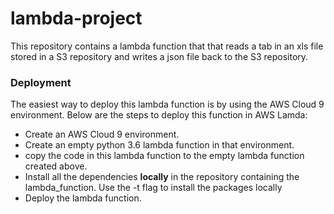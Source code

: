 # lambda-project
This repository contains a lambda function that that reads a tab in an xls file stored in a S3 repository and writes a json file back
to the S3 repository.
### Deployment
The easiest way to deploy this lambda function is by using the AWS Cloud 9 environment. Below are the steps to deploy this function in
AWS Lamda:
* Create an AWS Cloud 9 environment.
* Create an empty python 3.6 lambda function in that environment.
* copy the code in this lambda function to the empty lambda function created above.
* Install all the dependencies **locally** in the repository containing the lambda_function. Use the -t flag to install the packages
locally
* Deploy the lambda function.
